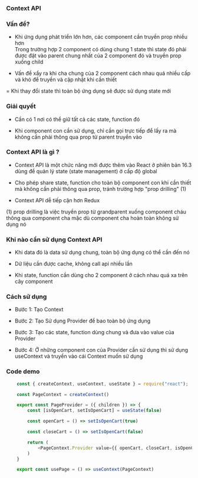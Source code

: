 ### Context API
### Vấn đề?
- Khi ứng dụng phát triển lớn hơn, các component cần truyền prop nhiều hơn  
Trong trường hợp 2 component có dùng chung 1 state thì state đó phải được đặt vào parent chung nhất của 2 component đó và truyền prop xuống child

- Vấn đề xẩy ra khi cha chung của 2 component cách nhau quá nhiều cấp và khó để truyền và cập nhật khi cần thiết

= Khi thay đổi state thì toàn bộ ứng dụng sẽ được sử dụng state mới

### Giải quyết
- Cần có 1 nơi có thể giữ tất cả các state, function đó

- Khi component con cần sử dụng, chỉ cần gọi trực tiếp để lấy ra mà không cần phải thông qua prop từ parent truyền vào

### Context API là gì ?
- Context API là một chức năng mới được thêm vào React ở phiên bản 16.3 dùng để quản lý state (state management) ở cấp độ global

- Cho phép share state, function cho toàn bộ component con khi cần thiết mà không cần phải thông qua prop, tránh trường hợp "prop drilling" (1)

- Context API dễ tiếp cận hơn Redux

(1) prop drilling là việc truyền prop từ grandparent xuống component cháu thông qua component cha mặc dù component cha hoàn toàn không sử dụng nó

### Khi nào cần sử dụng Context API
- Khi data đó là data sử dụng chung, toàn bộ ứng dụng có thể cần đến nó

- Dữ liệu cần được cache, không call api nhiều lần

- Khi state, function cần dùng cho 2 component ở cách nhau quá xa trên cây component

### Cách sử dụng
- Bước 1: Tạo Context

- Bước 2: Tạo Sử dụng Provider để bao toàn bộ ứng dụng

- Bước 3: Tạo các state, function dùng chung và đưa vào value của Provider

- Bước 4: Ở những component con của Provider cần sử dụng thì sử dụng useContext và truyền vào cái Context muốn sử dụng

### Code demo
```javascript
    const { createContext, useContext, useState } = require("react");

    const PageContext = createContext()

    export const PageProvider = ({ children }) => {
        const [isOpenCart, setIsOpenCart] = useState(false)

        const openCart = () => setIsOpenCart(true)

        const closeCart = () => setIsOpenCart(false)

        return (
            <PageContext.Provider value={{ openCart, closeCart, isOpenCart }}>{children}</PageContext.Provider>
        )
    }

    export const usePage = () => useContext(PageContext)
```
